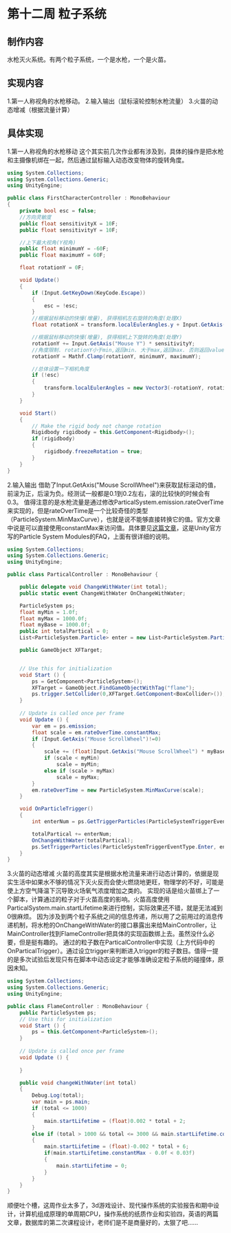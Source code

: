 # 第十二周 粒子系统
## 制作内容
水枪灭火系统。有两个粒子系统，一个是水枪，一个是火苗。
## 实现内容
1.第一人称视角的水枪移动。
2.输入输出（鼠标滚轮控制水枪流量）
3.火苗的动态增减（根据流量计算）

## 具体实现
1.第一人称视角的水枪移动
这个其实前几次作业都有涉及到，具体的操作是把水枪和主摄像机绑在一起，然后通过鼠标输入动态改变物体的旋转角度。
```C#
using System.Collections;
using System.Collections.Generic;
using UnityEngine;

public class FirstCharacterController : MonoBehaviour
{
    private bool esc = false;
    //方向灵敏度  
    public float sensitivityX = 10F;
    public float sensitivityY = 10F;

    //上下最大视角(Y视角)  
    public float minimumY = -60F;
    public float maximumY = 60F;

    float rotationY = 0F;

    void Update()
    {
        if (Input.GetKeyDown(KeyCode.Escape))
        {
            esc = !esc;
        }
        //根据鼠标移动的快慢(增量), 获得相机左右旋转的角度(处理X)  
        float rotationX = transform.localEulerAngles.y + Input.GetAxis("Mouse X") * sensitivityX;

        //根据鼠标移动的快慢(增量), 获得相机上下旋转的角度(处理Y)  
        rotationY += Input.GetAxis("Mouse Y") * sensitivityY;
        //角度限制. rotationY小于min,返回min. 大于max,返回max. 否则返回value   
        rotationY = Mathf.Clamp(rotationY, minimumY, maximumY);

        //总体设置一下相机角度  
        if (!esc)
        {
            transform.localEulerAngles = new Vector3(-rotationY, rotationX, 0);
        }
    }

    void Start()
    {
        // Make the rigid body not change rotation  
        Rigidbody rigidbody = this.GetComponent<Rigidbody>();
        if (rigidbody)
        {
            rigidbody.freezeRotation = true;
        }
    }
}
```

2.输入输出
借助了Input.GetAxis("Mouse ScrollWheel")来获取鼠标滚动的值，前滚为正，后滚为负。经测试一般都是0.1到0.2左右，滚的比较快的时候会有0.3。
值得注意的是水枪流量是通过修改ParticalSystem.emission.rateOverTime来实现的，但是rateOverTime是一个比较奇怪的类型（ParticleSystem.MinMaxCurve），也就是说不能够直接转换它的值。官方文章中说是可以直接使用constantMax来访问值。具体要见[这篇文章](https://blogs.unity3d.com/cn/2016/04/20/particle-system-modules-faq/)，这是Unity官方写的Particle System Modules的FAQ，上面有很详细的说明。
```C#
using System.Collections;
using System.Collections.Generic;
using UnityEngine;

public class ParticalController : MonoBehaviour {

    public delegate void ChangeWithWater(int total);
    public static event ChangeWithWater OnChangeWithWater;

    ParticleSystem ps;
    float myMin = 1.0f;
    float myMax = 1000.0f;
    float myBase = 1000.0f;
    public int totalPartical = 0;
    List<ParticleSystem.Particle> enter = new List<ParticleSystem.Particle>();

    public GameObject XFTarget;


    // Use this for initialization
    void Start () {
        ps = GetComponent<ParticleSystem>();
        XFTarget = GameObject.FindGameObjectWithTag("flame");
        ps.trigger.SetCollider(0,XFTarget.GetComponent<BoxCollider>());
	}
	
	// Update is called once per frame
	void Update () {
        var em = ps.emission;
        float scale = em.rateOverTime.constantMax;
        if (Input.GetAxis("Mouse ScrollWheel")!=0)
        {
            scale += (float)Input.GetAxis("Mouse ScrollWheel") * myBase;
            if (scale < myMin)
                scale = myMin;
            else if (scale > myMax)
                scale = myMax;
        }
        em.rateOverTime = new ParticleSystem.MinMaxCurve(scale);
	}

    void OnParticleTrigger()
    {
        int enterNum = ps.GetTriggerParticles(ParticleSystemTriggerEventType.Enter, enter);

        totalPartical += enterNum;
        OnChangeWithWater(totalPartical);
        ps.SetTriggerParticles(ParticleSystemTriggerEventType.Enter, enter);
    }
}
```

3.火苗的动态增减
火苗的高度其实是根据水枪流量来进行动态计算的，依据是现实生活中如果水不够的情况下灭火反而会使火燃烧地更旺，物理学的不好，可能是使上方空气降温下沉导致火场氧气浓度增加之类的。
实现的话是给火苗绑上了一个脚本，计算通过的粒子对于火苗高度的影响。火苗高度使用ParticalSystem.main.startLifetime来进行控制，实际效果还不错，就是无法减到0很麻烦。
因为涉及到两个粒子系统之间的信息传递，所以用了之前用过的消息传递机制，将水枪的OnChangeWithWater的接口暴露出来给MainController，让MainController找到FlameController把具体的实现函数绑上去。虽然没什么必要，但是挺有趣的。
通过的粒子数在ParticalController中实现（上方代码中的OnParticalTrigger）。通过设立trigger来判断进入trigger的粒子数目。值得一提的是多次试验后发现只有在脚本中动态设定才能够准确设定粒子系统的碰撞体，原因未知。
```C#
using System.Collections;
using System.Collections.Generic;
using UnityEngine;

public class FlameController : MonoBehaviour {
    public ParticleSystem ps;
    // Use this for initialization
    void Start () {
        ps = this.GetComponent<ParticleSystem>();
	}
	
	// Update is called once per frame
	void Update () {
		
	}

    public void changeWithWater(int total)
    {
        Debug.Log(total);
        var main = ps.main;
        if (total <= 1000)
        {
            main.startLifetime = (float)0.002 * total + 2;
        }
        else if (total > 1000 && total <= 3000 && main.startLifetime.constantMax-0.0f>0.001f)
        {
            main.startLifetime = (float)-0.002 * total + 6;
            if(main.startLifetime.constantMax - 0.0f < 0.03f)
            {
                main.startLifetime = 0;
            }
        }
    }
}
```
顺便吐个槽，这周作业太多了，3d游戏设计、现代操作系统的实验报告和期中设计，计算机组成原理的单周期CPU，操作系统的纸质作业和实验四，英语的两篇文章，数据库的第二次课程设计，老师们是不是商量好的，太狠了吧……